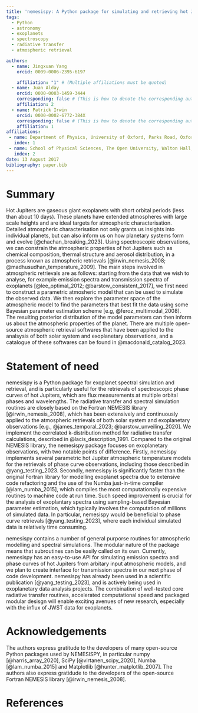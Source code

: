 ```yaml
---
title: 'nemesispy: A Python package for simulating and retrieving hot Jupiter spectra'
tags:
  - Python
  - astronomy
  - exoplanets
  - spectroscopy
  - radiative transfer
  - atmospheric retrieval

authors:
  - name: Jingxuan Yang
    orcid: 0009-0006-2395-6197

    affiliation: "1" # (Multiple affiliations must be quoted)
  - name: Juan Alday
    orcid: 0000-0003-1459-3444
    corresponding: false # (This is how to denote the corresponding author)
    affiliation: 2
  - name: Patrick Irwin
    orcid: 0000-0002-6772-384X
    corresponding: false # (This is how to denote the corresponding author)
    affiliation: 1
affiliations:
 - name: Department of Physics, University of Oxford, Parks Road, Oxford OX1 3PU, UK
   index: 1
 - name: School of Physical Sciences, The Open University, Walton Hall, Milton Keynes MK7 6AA, UK
   index: 2
date: 13 August 2017
bibliography: paper.bib
---
```

# Summary

Hot Jupiters are gaseous giant exoplanets with short orbital periods (less than about 10 days).
These planets have extended atmospheres with large scale heights and are ideal targets for atmospheric characterisation.
Detailed atmospheric characterisation not only grants us insights into individual planets, but can also inform us on how planetary systems form and evolve [@chachan_breaking_2023].
Using spectroscopic observations, we can constrain the atmospheric properties of hot Jupiters such as chemical composition, thermal structure and aerosol distribution, in a process known as atmospheric retrievals [@irwin_nemesis_2008; @madhusudhan_temperature_2009].
The main steps involved in atmospheric retrievals are as follows: starting from the data that we wish to analyse, for example emission spectra and transmission spectra of exoplanets [@lee_optimal_2012; @barstow_consistent_2017], we first need to construct a parametric atmosheric model that can be used to simulate the observed data.
We then explore the parameter space of the atmospheric model to find the parameters that best fit the data using some Bayesian parameter estimation scheme [e.g, @feroz_multimodal_2008].
The resulting posterior distribution of the model parameters can then inform us
about the atmospheric properties of the planet.
There are multiple open-source atmospheric retrieval softwares that have been applied to the analsysis of both solar system and exoplanetary observations, and a catalogue of these softwares can be found in @macdonald_catalog_2023.

# Statement of need

nemesispy is a Python package for exoplanet spectral simulation and retrieval, and is particularly useful for the retrievals of spectroscopic phase curves of hot Jupiters, which are flux measurements at multiple orbital phases and wavelengths.
The radiative transfer and spectral simulation routines are closely based on the Fortran NEMESIS library [@irwin_nemesis_2008], which has been extensively and continuously applied to the atmospheric retrievals of both solar system and exoplanetary observations [e.g., @james_temporal_2023; @barstow_unveiling_2020].
We implement the correlated k-distribution method for radiative transfer calculations, described in @lacis_description_1991.
Compared to the original NEMESIS library, the nemesispy package focuses on exoplanetary observations, with two notable points of difference.
Firstly, nemesispy implements several parametric hot Jupiter atmospheric temperature models for the retrievals of phase curve observations, including those described in @yang_testing_2023.
Secondly, nemesispy is significantly faster than the original Fortran library for modelling exoplanet spectra due to extensive code refactoring and the use of the Numba just-in-time compiler [@lam_numba_2015], which compiles the most computationally expensive routines to machine code at run time.
Such speed improvement is crucial for the analysis of exoplantary spectra using sampling-based Bayesian parameter estimation, which typically involves the computation of millions of simulated data.
In particular, nemesispy would be beneficial to phase curve retrievals [@yang_testing_2023], where each individual simulated data is relatively time consuming.

nemesispy contains a number of general purporse routines for atmospheric modelling and spectral simulations.
The modular nature of the package means that subroutines can be easily called on its own.
Currently, nemesispy has an easy-to-use API for simulating emission spectra and phase curves of hot Jupiters from arbitary input atmospheric models, and we plan to create interface for transmission spectra in our next phase of code development.
nemesispy has already been used in a scientific publication [@yang_testing_2023], and is actively being used in exoplanetary data analysis projects.
The combination of well-tested core radiative transfer routines, accelerated computational speed and packaged modular desisgn will enable exciting avenues of new research, especially with the influx of JWST data for exoplanets.

# Acknowledgements

The authors express gratitude to the developers of many open-source Python packages used by NEMESISPY, in particular numpy [@harris_array_2020], SciPy [@virtanen_scipy_2020], Numba [@lam_numba_2015] and Matplotlib [@hunter_matplotlib_2007]. The authors also express gratidude to the developers of the open-source Fortran NEMESIS library [@irwin_nemesis_2008].

# References

